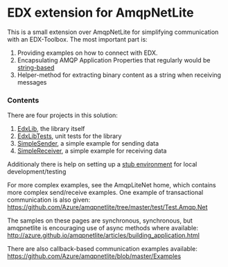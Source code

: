 # EDX extension for AmqpNetLite

This is a small extension over AmqpNetLite for simplifying communication with an EDX-Toolbox. The most important part is:

1. Providing examples on how to connect with EDX.
1. Encapsulating AMQP Application Properties that regularly would be [string-based](EdxLib/Constants.cs) 
1. Helper-method for extracting binary content as a string when receiving messages

### Contents
There are four projects in this solution: 
1. [EdxLib](EdxLib), the library itself
1. [EdxLibTests](EdxLibTests), unit tests for the library
1. [SimpleSender](SimpleSender), a simple example for sending data 
1. [SimpleReceiver](SimpleReceiver), a simple example for receiving data

Additionaly there is help on setting up a [stub environment](SETUP.md) for local development/testing

For more complex examples, see the AmqpLiteNet home, which contains more complex send/receive examples. One example of transactional communication is also given:
https://github.com/Azure/amqpnetlite/tree/master/test/Test.Amqp.Net

The samples on these pages are synchronous, synchronous, but amqpnetlite is encouraging use of async methods where available:
http://azure.github.io/amqpnetlite/articles/building_application.html

There are also callback-based communication examples available: 
https://github.com/Azure/amqpnetlite/blob/master/Examples
